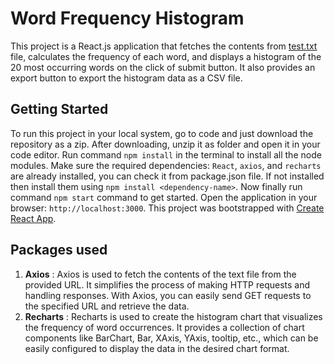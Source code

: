 # Word Frequency Histogram

This project is a React.js application that fetches the contents from [test.txt](https://www.terriblytinytales.com/test.txt) file, calculates the frequency of each word, and displays a histogram of the 20 most occurring words on the click of submit button. It also provides an export button to export the histogram data as a CSV file.

## Getting Started

To run this project in your local system, go to code and just download the repository as a zip. After downloading, unzip it as folder and open it in your code editor. Run command `npm install` in the terminal to install all the node modules. Make sure  the required dependencies: `React`, `axios`, and `recharts` are already installed, you can check it from package.json file. If not installed then install them using `npm install <dependency-name>`. Now finally run command `npm start` command to get started. Open the application in your browser: `http://localhost:3000`. This project was bootstrapped with [Create React App](https://github.com/facebook/create-react-app).

## Packages used

1. **Axios** : Axios is used to fetch the contents of the text file from the provided URL. It simplifies the process of making HTTP requests and handling responses. With Axios, you can easily send GET requests to the specified URL and retrieve the data. 
2. **Recharts** : Recharts is used to create the histogram chart that visualizes the frequency of word occurrences. It provides a collection of chart components like BarChart, Bar, XAxis, YAxis, tooltip, etc., which can be easily configured to display the data in the desired chart format. 

